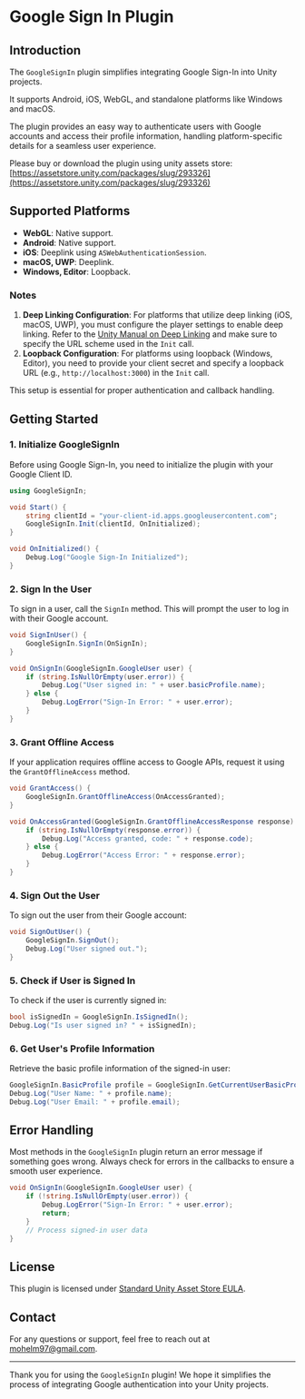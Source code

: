 # Google Sign In Plugin

## Introduction

The `GoogleSignIn` plugin simplifies integrating Google Sign-In into Unity projects.

It supports Android, iOS, WebGL, and standalone platforms like Windows and macOS.

The plugin provides an easy way to authenticate users with Google accounts and access their profile information, handling platform-specific details for a seamless user experience.

Please buy or download the plugin using unity assets store:
[https://assetstore.unity.com/packages/slug/293326](https://assetstore.unity.com/packages/slug/293326)

## Supported Platforms

- **WebGL**: Native support.
- **Android**: Native support.
- **iOS**: Deeplink using `ASWebAuthenticationSession`.
- **macOS, UWP**: Deeplink.
- **Windows, Editor**: Loopback.

### Notes

1. **Deep Linking Configuration**: For platforms that utilize deep linking (iOS, macOS, UWP), you must configure the player settings to enable deep linking. Refer to the [Unity Manual on Deep Linking](https://docs.unity3d.com/Manual/deep-linking.html) and make sure to specify the URL scheme used in the `Init` call.
2. **Loopback Configuration**: For platforms using loopback (Windows, Editor), you need to provide your client secret and specify a loopback URL (e.g., `http://localhost:3000`) in the `Init` call.

This setup is essential for proper authentication and callback handling.

## Getting Started

### 1. Initialize GoogleSignIn

Before using Google Sign-In, you need to initialize the plugin with your Google Client ID.

```csharp
using GoogleSignIn;

void Start() {
    string clientId = "your-client-id.apps.googleusercontent.com";
    GoogleSignIn.Init(clientId, OnInitialized);
}

void OnInitialized() {
    Debug.Log("Google Sign-In Initialized");
}
```

### 2. Sign In the User

To sign in a user, call the `SignIn` method. This will prompt the user to log in with their Google account.

```csharp
void SignInUser() {
    GoogleSignIn.SignIn(OnSignIn);
}

void OnSignIn(GoogleSignIn.GoogleUser user) {
    if (string.IsNullOrEmpty(user.error)) {
        Debug.Log("User signed in: " + user.basicProfile.name);
    } else {
        Debug.LogError("Sign-In Error: " + user.error);
    }
}
```

### 3. Grant Offline Access

If your application requires offline access to Google APIs, request it using the `GrantOfflineAccess` method.

```csharp
void GrantAccess() {
    GoogleSignIn.GrantOfflineAccess(OnAccessGranted);
}

void OnAccessGranted(GoogleSignIn.GrantOfflineAccessResponse response) {
    if (string.IsNullOrEmpty(response.error)) {
        Debug.Log("Access granted, code: " + response.code);
    } else {
        Debug.LogError("Access Error: " + response.error);
    }
}
```

### 4. Sign Out the User

To sign out the user from their Google account:

```csharp
void SignOutUser() {
    GoogleSignIn.SignOut();
    Debug.Log("User signed out.");
}
```

### 5. Check if User is Signed In

To check if the user is currently signed in:

```csharp
bool isSignedIn = GoogleSignIn.IsSignedIn();
Debug.Log("Is user signed in? " + isSignedIn);
```

### 6. Get User's Profile Information

Retrieve the basic profile information of the signed-in user:

```csharp
GoogleSignIn.BasicProfile profile = GoogleSignIn.GetCurrentUserBasicProfile();
Debug.Log("User Name: " + profile.name);
Debug.Log("User Email: " + profile.email);
```



## Error Handling

Most methods in the `GoogleSignIn` plugin return an error message if something goes wrong. Always check for errors in the callbacks to ensure a smooth user experience.

```csharp
void OnSignIn(GoogleSignIn.GoogleUser user) {
    if (!string.IsNullOrEmpty(user.error)) {
        Debug.LogError("Sign-In Error: " + user.error);
        return;
    }
    // Process signed-in user data
}
```


## License

This plugin is licensed under [Standard Unity Asset Store EULA](https://unity.com/legal/as-terms).

## Contact

For any questions or support, feel free to reach out at [mohelm97@gmail.com](mailto:mohelm97@gmail.com).

---

Thank you for using the `GoogleSignIn` plugin! We hope it simplifies the process of integrating Google authentication into your Unity projects.